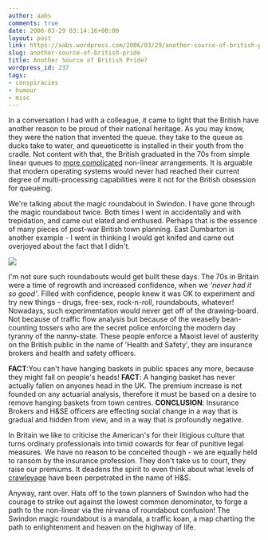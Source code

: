 ```yaml
---
author: aabs
comments: true
date: 2006-03-29 03:14:16+00:00
layout: post
link: https://aabs.wordpress.com/2006/03/29/another-source-of-british-pride/
slug: another-source-of-british-pride
title: Another Source of British Pride?
wordpress_id: 237
tags:
- conspiracies
- humour
- misc
---
```


In a conversation I had with a colleague, it came to light that the British have another reason to be proud of their national heritage. As you may know, they were the nation that invented the queue. they take to the queue as ducks take to water, and queueticette is installed in their youth from the cradle. Not content with that, the British graduated in the 70s from simple linear queues to [more complicated](http://www.magicsurvivor.com) non-linear arrangements. It is arguable that modern operating systems would never had reached their current degree of multi-processing capabilities were it not for the British obsession for queueing.

We're talking about the magic roundabout in Swindon. I have gone through the magic roundabout twice. Both times I went in accidentally and with trepidation, and came out elated and enthused. Perhaps that is the essence of many pieces of post-war British town planning. East Dumbarton is another example - I went in thinking I would get knifed and came out overjoyed about the fact that I didn't.

![](http://www.dumbphotos.com/images/Wow/woah.jpg)

I'm not sure such roundabouts would get built these days. The 70s in Britain were a time of regrowth and increased confidence, when we _'never had it so good'_. Filled with confidence, people knew it was OK to experiment and try new things - drugs, free-sex, rock-n-roll, roundabouts, whatever! Nowadays, such experimentation would never get off of the drawing-board. Not because of traffic flow analysis but because of the weaselly bean-counting tossers who are the secret police enforcing the modern day tyranny of the nanny-state. These people enforce a Maoist level of austerity on the British public in the name of 'Health and Safety', they are insurance brokers and health and safety officers.

**FACT**:You can't have hanging baskets in public spaces any more, because they might fall on people's heads!
**FACT**: A hanging basket has never actually fallen on anyones head in the UK. The premium increase is not founded on any actuarial analysis, therefore it must be based on a desire to remove hanging baskets from town centres.
**CONCLUSION**: Insurance Brokers and H&SE officers are effecting social change in a way that is gradual and hidden from view, and in a way that is profoundly negative.

In Britain we like to criticise the American's for their litigious culture that turns ordinary professionals into timid cowards for fear of punitive legal measures. We have no reason to be conceited though - we are equally held to ransom by the insurance profession. They don't take us to court, they raise our premiums. It deadens the spirit to even think about what levels of [crawleyage](http://aabs.wordpress.com/2006/03/17/the-hidden-war/) have been perpetrated in the name of H&S.

Anyway, rant over. Hats off to the town planners of Swindon who had the courage to strike out against the lowest common denominator, to forge a path to the non-linear via the nirvana of roundabout confusion! The Swindon magic roundabout is a mandala, a traffic koan, a map charting the path to enlightenment and heaven on the highway of life.
